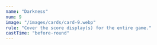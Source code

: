 ```yaml
---
name: "Darkness"
num: 9
image: "/images/cards/card-9.webp"
rule: "Cover the score display(s) for the entire game."
castTime: "before-round"
---
```

